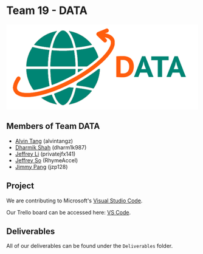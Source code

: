 # Team 19 - DATA

![Team 19 Logo](./team19_logo.png)

## Members of Team DATA

* [Alvin Tang](https://github.com/alvintangz) (alvintangz)
* [Dharmik Shah](https://github.com/dharm1k987) (dharm1k987)
* [Jeffrey Li](https://github.com/privatejfx141) (privatejfx141)
* [Jeffrey So](https://github.com/RhymeAccel) (RhymeAccel)
* [Jimmy Pang](https://github.com/jzp128) (jzp128)

## Project

We are contributing to Microsoft's [Visual Studio Code](https://github.com/microsoft/vscode/).

Our Trello board can be accessed here: [VS Code](https://trello.com/b/JPvqOrCc/vs-code).

## Deliverables

All of our deliverables can be found under the `Deliverables` folder.
